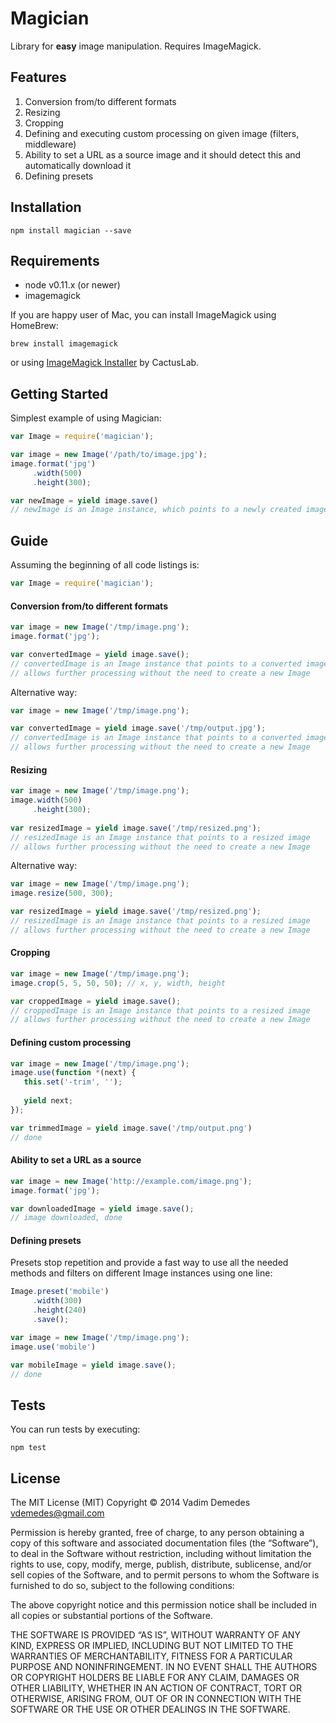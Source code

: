 # Magician

Library for **easy** image manipulation. Requires ImageMagick.

## Features

1. Conversion from/to different formats
2. Resizing
3. Cropping
4. Defining and executing custom processing on given image (filters, middleware)
5. Ability to set a URL as a source image and it should detect this and automatically download it
6. Defining presets

## Installation

```npm install magician --save```

## Requirements

- node v0.11.x (or newer)
- imagemagick

If you are happy user of Mac, you can install ImageMagick using HomeBrew:

```brew install imagemagick```

or using [ImageMagick Installer](http://cactuslab.com/imagemagick/) by CactusLab.

## Getting Started

Simplest example of using Magician:

```javascript
var Image = require('magician');

var image = new Image('/path/to/image.jpg');
image.format('jpg')
     .width(500)
     .height(300);

var newImage = yield image.save()
// newImage is an Image instance, which points to a newly created image
```

## Guide

Assuming the beginning of all code listings is:

```javascript
var Image = require('magician');
```

#### Conversion from/to different formats

```javascript
var image = new Image('/tmp/image.png');
image.format('jpg');

var convertedImage = yield image.save();
// convertedImage is an Image instance that points to a converted image
// allows further processing without the need to create a new Image
```

Alternative way:

```javascript
var image = new Image('/tmp/image.png');

var convertedImage = yield image.save('/tmp/output.jpg');
// convertedImage is an Image instance that points to a converted image
// allows further processing without the need to create a new Image
```

#### Resizing

```javascript
var image = new Image('/tmp/image.png');
image.width(500)
     .height(300);
     
var resizedImage = yield image.save('/tmp/resized.png');
// resizedImage is an Image instance that points to a resized image
// allows further processing without the need to create a new Image
```

Alternative way:

```javascript
var image = new Image('/tmp/image.png');
image.resize(500, 300);

var resizedImage = yield image.save('/tmp/resized.png');
// resizedImage is an Image instance that points to a resized image
// allows further processing without the need to create a new Image
```

#### Cropping

```javascript
var image = new Image('/tmp/image.png');
image.crop(5, 5, 50, 50); // x, y, width, height

var croppedImage = yield image.save();
// croppedImage is an Image instance that points to a resized image
// allows further processing without the need to create a new Image
```

#### Defining custom processing

```javascript
var image = new Image('/tmp/image.png');
image.use(function *(next) {
   this.set('-trim', '');
   
   yield next;
});

var trimmedImage = yield image.save('/tmp/output.png')
// done
```

#### Ability to set a URL as a source

```javascript
var image = new Image('http://example.com/image.png');
image.format('jpg');

var downloadedImage = yield image.save();
// image downloaded, done
```

#### Defining presets

Presets stop repetition and provide a fast way to use all the needed methods and filters on different Image instances using one line:

```javascript
Image.preset('mobile')
     .width(300)
     .height(240)
     .save();

var image = new Image('/tmp/image.png');
image.use('mobile')

var mobileImage = yield image.save();
// done
```

## Tests

You can run tests by executing:

```npm test```

## License

The MIT License (MIT)
Copyright © 2014 Vadim Demedes <vdemedes@gmail.com>

Permission is hereby granted, free of charge, to any person obtaining a copy
of this software and associated documentation files (the “Software”), to deal
in the Software without restriction, including without limitation the rights
to use, copy, modify, merge, publish, distribute, sublicense, and/or sell
copies of the Software, and to permit persons to whom the Software is
furnished to do so, subject to the following conditions:

The above copyright notice and this permission notice shall be included in
all copies or substantial portions of the Software.

THE SOFTWARE IS PROVIDED “AS IS”, WITHOUT WARRANTY OF ANY KIND, EXPRESS OR
IMPLIED, INCLUDING BUT NOT LIMITED TO THE WARRANTIES OF MERCHANTABILITY,
FITNESS FOR A PARTICULAR PURPOSE AND NONINFRINGEMENT. IN NO EVENT SHALL THE
AUTHORS OR COPYRIGHT HOLDERS BE LIABLE FOR ANY CLAIM, DAMAGES OR OTHER
LIABILITY, WHETHER IN AN ACTION OF CONTRACT, TORT OR OTHERWISE, ARISING FROM,
OUT OF OR IN CONNECTION WITH THE SOFTWARE OR THE USE OR OTHER DEALINGS IN
THE SOFTWARE.